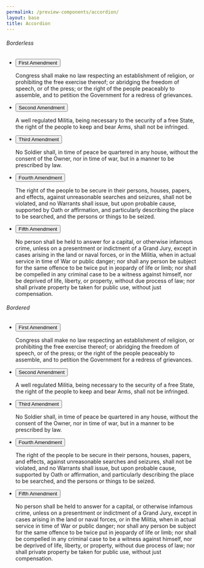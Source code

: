 ```yaml
---
permalink: /preview-components/accordion/
layout: base
title: Accordion
---
```


<h6>Borderless</h6>

<ul class="usa-accordion">
  <li>
    <button class="usa-accordion-button"
      aria-expanded="true" aria-controls="amendment-1">
      First Amendment
    </button>
    <div id="amendment-1" class="usa-accordion-content">
      <p>
      Congress shall make no law respecting an establishment of religion, or prohibiting the free exercise thereof; or abridging the freedom of speech, or of the press; or the right of the people peaceably to assemble, and to petition the Government for a redress of grievances.
      </p>
    </div>
  </li>
  <li>
    <button class="usa-accordion-button"
      aria-controls="amendment-2">
      Second Amendment
    </button>
    <div id="amendment-2" class="usa-accordion-content">
      <p>
      A well regulated Militia, being necessary to the security of a free State, the right of the people to keep and bear Arms, shall not be infringed.
      </p>
    </div>
  </li>
  <li>
    <button class="usa-accordion-button"
        aria-controls="amendment-3">
      Third Amendment
    </button>
    <div id="amendment-3" class="usa-accordion-content">
      <p>
      No Soldier shall, in time of peace be quartered in any house, without the consent of the Owner, nor in time of war, but in a manner to be prescribed by law.
      </p>
    </div>
  </li>
  <li>
    <button class="usa-accordion-button"
      aria-controls="amendment-4">
      Fourth Amendment
    </button>
    <div id="amendment-4" class="usa-accordion-content">
      <p>
      The right of the people to be secure in their persons, houses, papers, and effects, against unreasonable searches and seizures, shall not be violated, and no Warrants shall issue, but upon probable cause, supported by Oath or affirmation, and particularly describing the place to be searched, and the persons or things to be seized.
      </p>
    </div>
  </li>
  <li>
    <button class="usa-accordion-button"
      aria-controls="amendment-5">
      Fifth Amendment
    </button>
    <div id="amendment-5" class="usa-accordion-content">
      <p>
      No person shall be held to answer for a capital, or otherwise infamous crime, unless on a presentment or indictment of a Grand Jury, except in cases arising in the land or naval forces, or in the Militia, when in actual service in time of War or public danger; nor shall any person be subject for the same offence to be twice put in jeopardy of life or limb; nor shall be compelled in any criminal case to be a witness against himself, nor be deprived of life, liberty, or property, without due process of law; nor shall private property be taken for public use, without just compensation.
      </p>
    </div>
  </li>
</ul>

<h6>Bordered</h6>

<ul class="usa-accordion-bordered">
  <li>
    <button class="usa-accordion-button"
      aria-expanded="true" aria-controls="amendment-b-1">
      First Amendment
    </button>
    <div id="amendment-b-1" class="usa-accordion-content">
      <p>
      Congress shall make no law respecting an establishment of religion, or prohibiting the free exercise thereof; or abridging the freedom of speech, or of the press; or the right of the people peaceably to assemble, and to petition the Government for a redress of grievances.
      </p>
    </div>
  </li>
  <li>
    <button class="usa-accordion-button"
      aria-controls="amendment-b-2">
      Second Amendment
    </button>
    <div id="amendment-b-2" class="usa-accordion-content">
      <p>
      A well regulated Militia, being necessary to the security of a free State, the right of the people to keep and bear Arms, shall not be infringed.
      </p>
    </div>
  </li>
  <li>
    <button class="usa-accordion-button"
        aria-controls="amendment-b-3">
      Third Amendment
    </button>
    <div id="amendment-b-3" class="usa-accordion-content">
      <p>
      No Soldier shall, in time of peace be quartered in any house, without the consent of the Owner, nor in time of war, but in a manner to be prescribed by law.
      </p>
    </div>
  </li>
  <li>
    <button class="usa-accordion-button"
      aria-controls="amendment-b-4">
      Fourth Amendment
    </button>
    <div id="amendment-b-4" class="usa-accordion-content">
      <p>
      The right of the people to be secure in their persons, houses, papers, and effects, against unreasonable searches and seizures, shall not be violated, and no Warrants shall issue, but upon probable cause, supported by Oath or affirmation, and particularly describing the place to be searched, and the persons or things to be seized.
      </p>
    </div>
  </li>
  <li>
    <button class="usa-accordion-button"
      aria-controls="amendment-b-5">
      Fifth Amendment
    </button>
    <div id="amendment-b-5" class="usa-accordion-content">
      <p>
      No person shall be held to answer for a capital, or otherwise infamous crime, unless on a presentment or indictment of a Grand Jury, except in cases arising in the land or naval forces, or in the Militia, when in actual service in time of War or public danger; nor shall any person be subject for the same offence to be twice put in jeopardy of life or limb; nor shall be compelled in any criminal case to be a witness against himself, nor be deprived of life, liberty, or property, without due process of law; nor shall private property be taken for public use, without just compensation.
      </p>
    </div>
  </li>
</ul>
